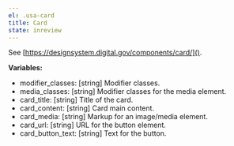 ```yaml
---
el: .usa-card
title: Card
state: inreview
---
```

See [https://designsystem.digital.gov/components/card/]().

__Variables:__
* modifier_classes: [string] Modifier classes.
* media_classes: [string] Modifier classes for the media element.
* card_title: [string] Title of the card.
* card_content: [string] Card main content.
* card_media: [string] Markup for an image/media element.
* card_url: [string] URL for the button element.
* card_button_text: [string] Text for the button.
